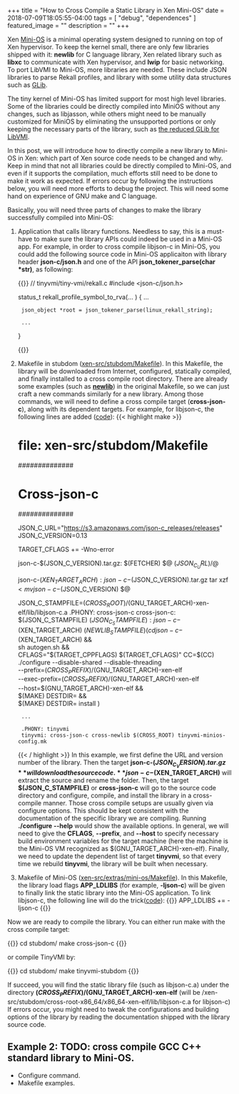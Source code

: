 +++
title =  "How to Cross Compile a Static Library in Xen Mini-OS"
date = 2018-07-09T18:05:55-04:00
tags = [ "debug", "dependences" ]
featured_image = ""
description = ""
+++


Xen [Mini-OS](https://wiki.xenproject.org/wiki/Mini-OS) is a minimal operating system designed to running on top of Xen hypervisor. To keep the kernel small, there are only few libraries shipped with it: **newlib** for C language library, Xen related library such as **libxc** to communicate with Xen hypervisor, and **lwip** for basic networking. 
To port LibVMI to Mini-OS, more libraries are needed. These include JSON libraries to parse Rekall profiles, and library with some utility data structures such as [GLib](https://wiki.gnome.org/Projects/GLib). 

The tiny kernel of Mini-OS has limited support for most high level libraries. Some of the libraries could be directly compiled into MiniOS without any changes, such as libjasson, while others might need to be manually customized for MiniOS by eliminating the unsupported portions or only keeping the necessary parts of the library, such as [the reduced GLib for LibVMI](https://github.com/libvmi/glib_lite).

In this post, we will introduce how to directly compile a new library to Mini-OS in Xen: which part of Xen source code needs to be changed and why. Keep in mind that not all libraries could be directly compiled to Mini-OS, and even if it supports the compilation, much efforts still need to be done to make it work as expected. If errors occur by following the instructions below, you will need more efforts to debug the project. This will need some hand on experience of GNU make and C language.

Basically, you will need three parts of changes to make the library successfully compiled into Mini-OS:

1. Application that calls library functions. Needless to say, this is a must-have to make sure the library APIs could indeed be used in a Mini-OS app. For example, in order to cross compile libjson-c in Mini-OS, you could add the following source code in Mini-OS applicaiton with library header **json-c/json.h** and one of the API **json_tokener_parse(char *str)**, as following:

    {{<highlight c>}}
    // tinyvmi/tiny-vmi/rekall.c
    #include <json-c/json.h>

    status_t rekall_profile_symbol_to_rva(... )
    {
        ...
       
        json_object *root = json_tokener_parse(linux_rekall_string);

        ...
    }

    {{</highlight>}}

2. Makefile in stubdom ([xen-src/stubdom/Makefile](https://github.com/tinyvmi/xen/blob/xen-4.10.0-tinyvmi/stubdom/Makefile)). In this Makefile, the library will be downloaded from Internet, configured, statically compiled, and finally installed to a cross compile root directory. There are already some examples (such as **[newlib](https://github.com/tinyvmi/xen/blob/44ce23c0d811c08bb559c46a171b234c3ff714a2/stubdom/Makefile#L78)**) in the original Makefile, so we can just craft a new commands similarly for a new library. Among those commands, we will need to define a cross compile target (**cross-json-c**), along with its dependent targets. For example, for libjson-c, the following lines are added ([code](https://github.com/tinyvmi/xen/blob/1811c836d9e7d999fbdcf0c470502b8f1fe3f388/stubdom/Makefile#L104)):
   {{< highlight make >}}
    # file: xen-src/stubdom/Makefile

    ##############
    # Cross-json-c
    ##############
    
    JSON_C_URL="https://s3.amazonaws.com/json-c_releases/releases"
    JSON_C_VERSION=0.13

    TARGET_CFLAGS += -Wno-error

    json-c-$(JSON_C_VERSION).tar.gz:
        $(FETCHER) $@ $(JSON_C_URL)/$@

    json-c-$(XEN_TARGET_ARCH): json-c-$(JSON_C_VERSION).tar.gz
        tar xzf $<
        mv json-c-$(JSON_C_VERSION) $@

    JSON_C_STAMPFILE=$(CROSS_ROOT)/$(GNU_TARGET_ARCH)-xen-elf/lib/libjson-c.a
    .PHONY: cross-json-c
    cross-json-c: $(JSON_C_STAMPFILE)
    $(JSON_C_STAMPFILE): json-c-$(XEN_TARGET_ARCH) $(NEWLIB_STAMPFILE)
        ( cd json-c-$(XEN_TARGET_ARCH) && \
        sh autogen.sh && \
        CFLAGS="$(TARGET_CPPFLAGS) $(TARGET_CFLAGS)" CC=$(CC) \
        ./configure --disable-shared --disable-threading \
            --prefix=$(CROSS_PREFIX)/$(GNU_TARGET_ARCH)-xen-elf \
            --exec-prefix=$(CROSS_PREFIX)/$(GNU_TARGET_ARCH)-xen-elf \
            --host=$(GNU_TARGET_ARCH)-xen-elf && \
        $(MAKE) DESTDIR= && \
        $(MAKE) DESTDIR= install )

        ...

        .PHONY: tinyvmi
        tinyvmi: cross-json-c cross-newlib $(CROSS_ROOT) tinyvmi-minios-config.mk

    {{< / highlight >}} In this example, we first define the URL and version number of the library. Then the target **json-c-$(JSON_C_VERSION).tar.gz** will download the source code. **json-c-$(XEN_TARGET_ARCH)** will extract the source and rename the folder. Then, the target **$(JSON_C_STAMPFILE)** or **cross-json-c** will go to the source code directory and configure, compile, and install the library in a cross-compile manner. Those cross compile setups are usually given via configure options. This should be kept consistent with the documentation of the specific library we are compiling. Running **./configure --help** would show the available options.  In general, we will need to give the **CFLAGS**, **--prefix**, and **--host** to specify necessary build environment variables for the target machine (here the machine is the Mini-OS VM recognized as $(GNU_TARGET_ARCH)-xen-elf).
    Finally, we need to update the dependent list of target **tinyvmi**, so that every time we rebuild **tinyvmi**, the library will be built when necessary. 

3. Makefile of Mini-OS ([xen-src/extras/mini-os/Makefile](https://github.com/tinyvmi/mini-os/blob/xen-4.10.0/Makefile)). In this Makefile, the library load flags **APP_LDLIBS** (for example, **-ljson-c**) will be given to finally link the static library into the Mini-OS application. To link libjson-c, the following line will do the trick([code](https://github.com/tinyvmi/mini-os/blob/c5cf2aa01a5cc7bc66a6d519bbc5933daa857411/Makefile#L147)):
{{<highlight make>}} APP_LDLIBS += -ljson-c
{{</highlight>}}

Now we are ready to compile the library. You can either run make with the cross compile target:

{{<highlight bash>}}
cd stubdom/
make cross-json-c 
{{</highlight>}}

or compile TinyVMI by:

{{<highlight bash>}}
cd stubdom/
make tinyvmi-stubdom
{{</highlight>}}

If succeed, you will find the static library file (such as libjson-c.a) under the directory **$(CROSS_PREFIX)/$(GNU_TARGET_ARCH)-xen-elf** (will be  /xen-src/stubdom/cross-root-x86_64/x86_64-xen-elf/lib/libjson-c.a for libjson-c)
If errors occur, you might need to tweak the configurations and building options of the library by reading the documentation shipped with the library source code.


## Example 2: TODO: cross compile GCC C++ standard library to Mini-OS. 

- Configure command.
- Makefile examples.